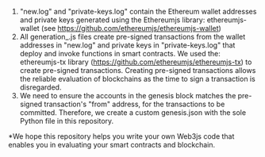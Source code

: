 1) "new.log" and "private-keys.log" contain the Ethereum wallet addresses and private keys generated using the Ethereumjs library: ethereumjs-wallet (see https://github.com/ethereumjs/ethereumjs-wallet)
2) All generation_.js files create pre-signed transactions from the wallet addresses in "new.log" and private keys in "private-keys.log" that deploy and invoke functions in smart contracts. We used the: ethereumjs-tx library (https://github.com/ethereumjs/ethereumjs-tx) to create pre-signed transactions. Creating pre-signed transactions allows the reliable evaluation of blockchains as the time to sign a transaction is disregarded.
3) We need to ensure the accounts in the genesis block matches the pre-signed transaction's "from" address, for the transactions to be committed. Therefore, we create a custom genesis.json with the sole Python file in this repository.

*We hope this repository helps you write your own Web3js code that enables you in evaluating your smart contracts and blockchain. 
